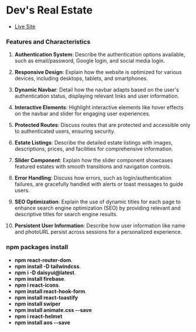 # Dev's Real Estate

- [Live Site](https://dev-s-real-estate.web.app/)

### Features and Characteristics
1. **Authentication System**: Describe the authentication options available, such as email/password, Google login, and social media login.

2. **Responsive Design**: Explain how the website is optimized for various devices, including desktops, tablets, and smartphones.

3. **Dynamic Navbar**: Detail how the navbar adapts based on the user's authentication status, displaying relevant links and user information.

4. **Interactive Elements**: Highlight interactive elements like hover effects on the navbar and slider for engaging user experiences.

5. **Protected Routes**: Discuss routes that are protected and accessible only to authenticated users, ensuring security.

6. **Estate Listings**: Describe the detailed estate listings with images, descriptions, prices, and facilities for comprehensive information.

7. **Slider Component**: Explain how the slider component showcases featured estates with smooth transitions and navigation controls.

8. **Error Handling**: Discuss how errors, such as login/authentication failures, are gracefully handled with alerts or toast messages to guide users.

9. **SEO Optimization**: Explain the use of dynamic titles for each page to enhance search engine optimization (SEO) by providing relevant and descriptive titles for search engine results.

10. **Persistent User Information**: Describe how user information like name and photoURL persist across sessions for a personalized experience.

### npm packages install
- **npm react-router-dom**.
- **npm install -D tailwindcss**.
- **npm i -D daisyui@latest**.
- **npm install firebase**.
- **npm i react-icons**.
- **npm install react-hook-form**.
- **npm install react-toastify**
- **npm install swiper**
- **npm install animate.css --save**
- **npm i react-helmet**
- **npm install aos --save**

